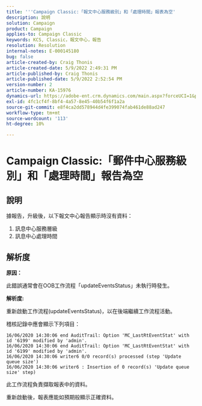 ```yaml
---
title: '''Campaign Classic:「報文中心服務級別」和「處理時間」報表為空'
description: 說明
solution: Campaign
product: Campaign
applies-to: Campaign Classic
keywords: KCS, Classic，報文中心，報告
resolution: Resolution
internal-notes: E-000145180
bug: false
article-created-by: Craig Thonis
article-created-date: 5/9/2022 2:49:31 PM
article-published-by: Craig Thonis
article-published-date: 5/9/2022 2:52:54 PM
version-number: 2
article-number: KA-15976
dynamics-url: https://adobe-ent.crm.dynamics.com/main.aspx?forceUCI=1&pagetype=entityrecord&etn=knowledgearticle&id=7f60453b-a7cf-ec11-a7b5-00224809c196
exl-id: 4fc1cf4f-8bf4-4a57-8e45-40b54f6f1a2a
source-git-commit: e8f4ca2dd578944d4fe399074fab461de88ad247
workflow-type: tm+mt
source-wordcount: '113'
ht-degree: 10%

---
```


# Campaign Classic:「郵件中心服務級別」和「處理時間」報告為空

## 說明


據報告，升級後，以下報文中心報告顯示時沒有資料：

1. 訊息中心服務層級
2. 訊息中心處理時間


## 解析度


<b>原因： </b>

此錯誤通常會在OOB工作流程「updateEventsStatus」未執行時發生。

<b>解析度:</b>

重新啟動工作流程(updateEventsStatus)，以在後端繼續工作流程活動。

稽核記錄中應會顯示下列項目：


```
16/06/2020 14:30:06 end AuditTrail: Option 'MC_LastRtEventStat' with id '6199' modified by 'admin'.
16/06/2020 14:30:06 end AuditTrail: Option 'MC_LastRtEventStat' with id '6199' modified by 'admin'.
16/06/2020 14:30:06 writer6 0/0 record(s) processed (step 'Update queue size')
16/06/2020 14:30:06 writer6 : Insertion of 0 record(s) 'Update queue size' step)
```


此工作流程負責擷取報表中的資料。

重新啟動後，報表應能如預期般顯示正確資料。
